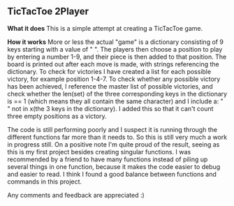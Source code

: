 ## TicTacToe 2Player

**What it does**
This is a simple attempt at creating a TicTacToe game. 

**How it works**
More or less the actual "game" is a dictionary consisting of 9 keys starting with a value of " ". The players then choose a position to play by entering a number 1-9, and their piece is then added to that position. The board is printed out after each move is made, with strings referencing the dictionary.
To check for victories I have created a list for each possible victory, for example position 1-4-7. To check whether any possible victory has been achieved, I reference the master list of possible victories, and check whether the len(set) of the three corresponding keys in the dictionary is == 1 (which means they all contain the same character) and I include a: " " not in x(the 3 keys in the dictionary). I added this so that it can't count three empty positions as a victory.

The code is still performing poorly and I suspect it is running through the different functions far more than it needs to. So this is still very much a work in progress still.
On a positive note I'm quite proud of the result, seeing as this is my first project besides creating singular functions. I was recommended by a friend to have many functions instead of piling up several things in one function, because it makes the code easier to debug and easier to read. I think I found a good balance between functions and commands in this project.

Any comments and feedback are appreciated :)

